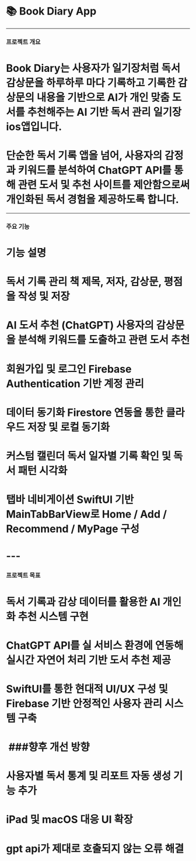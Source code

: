 # 📚 Book Diary App

---

### 프로젝트 개요

# 

# Book Diary는 사용자가 일기장처럼 독서 감상문을 하루하루 마다 기록하고 기록한 감상문의 내용을 기반으로 AI가 개인 맞춤 도서를 추천해주는 AI 기반 독서 관리 일기장 ios앱입니다.

# 단순한 독서 기록 앱을 넘어, 사용자의 감정과 키워드를 분석하여 ChatGPT API를 통해 관련 도서 및 추천 사이트를 제안함으로써 개인화된 독서 경험을 제공하도록 합니다.

---

### 주요 기능

# 기능	설명

# 독서 기록 관리	책 제목, 저자, 감상문, 평점을 작성 및 저장

# AI 도서 추천 (ChatGPT)	사용자의 감상문을 분석해 키워드를 도출하고 관련 도서 추천

# 회원가입 및 로그인	Firebase Authentication 기반 계정 관리

# 데이터 동기화	Firestore 연동을 통한 클라우드 저장 및 로컬 동기화

# 커스텀 캘린더	독서 일자별 기록 확인 및 독서 패턴 시각화

# 탭바 네비게이션	SwiftUI 기반 MainTabBarView로 Home / Add / Recommend / MyPage 구성

# ---

### 프로젝트 목표

# 독서 기록과 감상 데이터를 활용한 AI 개인화 추천 시스템 구현

# ChatGPT API를 실 서비스 환경에 연동해 실시간 자연어 처리 기반 도서 추천 제공

# SwiftUI를 통한 현대적 UI/UX 구성 및 Firebase 기반 안정적인 사용자 관리 시스템 구축

# &nbsp;###향후 개선 방향

# 사용자별 독서 통계 및 리포트 자동 생성 기능 추가
# iPad 및 macOS 대응 UI 확장  
# gpt api가 제대로 호출되지 않는 오류 해결



